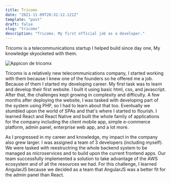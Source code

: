 ```yaml
---
title: Tricomx
date: "2021-11-09T20:32:12.121Z"
template: "post"
draft: false
slug: "tricomx"
description: "Tricomx. My first official job as a developer."
---
```

Tricomx is a telecommunications startup I helped build since day one, My knowledge skyocketed with them.

![Appicon de tricomx](/media/tricomx.png)

Tricomx is a relatively new telecommunications company, I started working with them because I knew one of the founders so he offered me a job. Because of them I started my developing career. My first task was to learn and develop their first website. I built it using basic html, css, and javascript. After that, the challenges kept growing in complexity and difficulty. A few months after deploying the website, I was tasked with developing part of the system using PHP, so I had to learn about that too. Eventually we stumbled upon the world of SPAs and that's where I started to flourish. I learned React and React Native and built the whole family of applications for the company including the client mobile app, simple e-commerce platform, admin panel, enterprise web app, and a lot more.

As I progressed in my career and knowledge, my impact in the company also grew larger. I was assigned a team of 3 developers (including myself). We were tasked with reestructring the whole backend system to be managed as microservices and to build upon the current frontend apps. Our team successfully implemented a solution to take advantage of the AWS ecosystem and of all the resources we had. For this challenge, I learned AngularJS because we decided as a team that AngularJS was a better fit for the admin panel than React.

<!-- Add some screenshots of the projects -->

